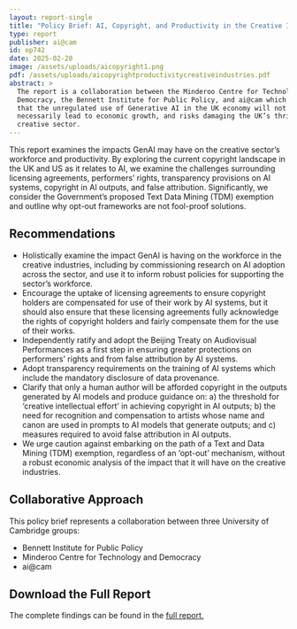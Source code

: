 ```yaml
---
layout: report-single
title: "Policy Brief: AI, Copyright, and Productivity in the Creative Industries"
type: report
publisher: ai@cam
id: ep742
date: 2025-02-20
image: /assets/uploads/aicopyright1.png
pdf: /assets/uploads/aicopyrightproductivitycreativeindustries.pdf
abstract: >
  The report is a collaboration between the Minderoo Centre for Technology and
  Democracy, the Bennett Institute for Public Policy, and ai@cam which argues
  that the unregulated use of Generative AI in the UK economy will not
  necessarily lead to economic growth, and risks damaging the UK’s thriving
  creative sector.
---
```

This report examines the impacts GenAI may have on the creative sector’s workforce and productivity. By exploring the current copyright landscape in the UK and US as it relates to AI, we examine the challenges surrounding licensing agreements, performers’ rights, transparency provisions on AI systems, copyright in AI outputs, and false attribution. Significantly, we consider the Government’s proposed Text Data Mining (TDM) exemption and outline why opt-out frameworks are not fool-proof solutions.

## Recommendations

* Holistically examine the impact GenAI is having on the workforce in the creative industries, including by commissioning research on AI adoption across the sector, and use it to inform robust policies for supporting the sector’s workforce.
* Encourage the uptake of licensing agreements to ensure copyright holders are compensated for use of their work by AI systems, but it should also ensure that these licensing agreements fully acknowledge the rights of copyright holders and fairly compensate them for the use of their works.
* Independently ratify and adopt the Beijing Treaty on Audiovisual Performances as a first step in ensuring greater protections on performers’ rights and from false attribution by AI systems.
* Adopt transparency requirements on the training of AI systems which include the mandatory disclosure of data provenance.
* Clarify that only a human author will be afforded copyright in the outputs generated by AI models and produce guidance on: a) the threshold for ‘creative intellectual effort’ in achieving copyright in AI outputs; b) the need for recognition and compensation to artists whose name and canon are used in prompts to AI models that generate outputs; and c) measures required to avoid false attribution in AI outputs.
* We urge caution against embarking on the path of a Text and Data Mining (TDM) exemption, regardless of an ‘opt-out’ mechanism, without a robust economic analysis of the impact that it will have on the creative industries.

## Collaborative Approach

This policy brief represents a collaboration between three University of Cambridge groups:

* Bennett Institute for Public Policy
* Minderoo Centre for Technology and Democracy
* ai@cam

## Download the Full Report

The complete findings can be found in the [full report.](/assets/uploads/aicopyrightproductivitycreativeindustries.pdf)